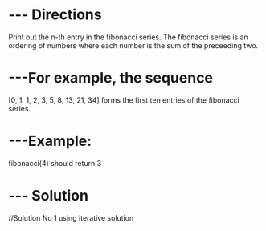 # --- Directions

Print out the n-th entry in the fibonacci series.
The fibonacci series is an ordering of numbers where
each number is the sum of the preceeding two.


# ---For example, the sequence
 [0, 1, 1, 2, 3, 5, 8, 13, 21, 34]
forms the first ten entries of the fibonacci series.


# ---Example:

  fibonacci(4) should return 3


# --- Solution

//Solution No 1 using iterative solution


